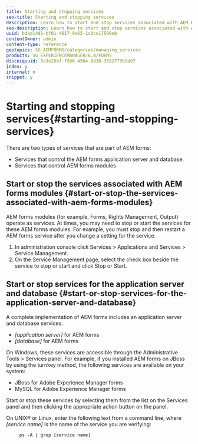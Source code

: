 ```yaml
---
title: Starting and stopping services
seo-title: Starting and stopping services
description: Learn how to start and stop services associated with AEM Forms modules and the application server and database.
seo-description: Learn how to start and stop services associated with AEM Forms modules and the application server and database.
uuid: bdaa14d1-bf01-4617-9a65-1c8ce17590eb
contentOwner: admin
content-type: reference
geptopics: SG_AEMFORMS/categories/managing_services
products: SG_EXPERIENCEMANAGER/6.4/FORMS
discoiquuid: 8a3e28bf-f936-4504-8d38-3582773b9a97
index: y
internal: n
snippet: y
---
```


# Starting and stopping services{#starting-and-stopping-services}

There are two types of services that are part of AEM forms:

* Services that control the AEM forms application server and database. 
* Services that control AEM forms modules

## Start or stop the services associated with AEM forms modules {#start-or-stop-the-services-associated-with-aem-forms-modules}

AEM forms modules (for example, Forms, Rights Management, Output) operate as services. At times, you may need to stop or start the services for these AEM forms modules. For example, you must stop and then restart a AEM forms service after you change a setting for the service.

1. In administration console click Services &gt; Applications and Services &gt; Service Management. 
1. On the Service Management page, select the check box beside the service to stop or start and click Stop or Start.

## Start or stop services for the application server and database {#start-or-stop-services-for-the-application-server-and-database}

A complete implementation of AEM forms includes an application server and database services:

* *[application server]* for AEM forms 
* *[database]* for AEM forms

On Windows, these services are accessible through the Administrative Tools &gt; Services panel. For example, if you installed AEM forms on JBoss by using the turnkey method, the following services are available on your system:

* JBoss for Adobe Experience Manager forms
* MySQL for Adobe Experience Manager forms

Start or stop these services by selecting them from the list on the Services panel and then clicking the appropriate action button on the panel.

On UNIX® or Linux, enter the following text from a command line, where *[service name]* is the name of the service you are verifying:

```as3
     ps -A | grep [service name]
```

